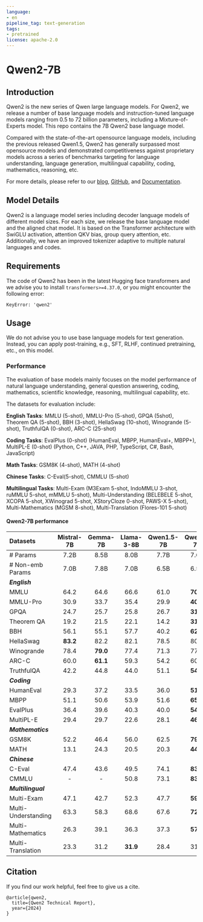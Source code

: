 ```yaml
---
language:
- en
pipeline_tag: text-generation
tags:
- pretrained
license: apache-2.0
---
```


# Qwen2-7B

## Introduction

Qwen2 is the new series of Qwen large language models. For Qwen2, we release a number of base language models and instruction-tuned language models ranging from 0.5 to 72 billion parameters, including a Mixture-of-Experts model. This repo contains the 7B Qwen2 base language model.

Compared with the state-of-the-art opensource language models, including the previous released Qwen1.5, Qwen2 has generally surpassed most opensource models and demonstrated competitiveness against proprietary models across a series of benchmarks targeting for language understanding, language generation, multilingual capability, coding, mathematics, reasoning, etc.

For more details, please refer to our [blog](https://qwenlm.github.io/blog/qwen2/), [GitHub](https://github.com/QwenLM/Qwen2), and [Documentation](https://qwen.readthedocs.io/en/latest/).
<br>


## Model Details
Qwen2 is a language model series including decoder language models of different model sizes. For each size, we release the base language model and the aligned chat model. It is based on the Transformer architecture with SwiGLU activation, attention QKV bias, group query attention, etc. Additionally, we have an improved tokenizer adaptive to multiple natural languages and codes.

## Requirements
The code of Qwen2 has been in the latest Hugging face transformers and we advise you to install `transformers>=4.37.0`, or you might encounter the following error:
```
KeyError: 'qwen2'
```


## Usage

We do not advise you to use base language models for text generation. Instead, you can apply post-training, e.g., SFT, RLHF, continued pretraining, etc., on this model.


### Performance

The evaluation of base models mainly focuses on the model performance of natural language understanding, general question answering, coding, mathematics, scientific knowledge, reasoning, multilingual capability, etc. 

The datasets for evaluation include: 
 
**English Tasks**: MMLU (5-shot), MMLU-Pro (5-shot), GPQA (5shot), Theorem QA (5-shot), BBH (3-shot), HellaSwag (10-shot), Winogrande (5-shot), TruthfulQA (0-shot), ARC-C (25-shot)
 
**Coding Tasks**: EvalPlus (0-shot) (HumanEval, MBPP, HumanEval+, MBPP+), MultiPL-E (0-shot) (Python, C++, JAVA, PHP, TypeScript, C#, Bash, JavaScript)
  
**Math Tasks**: GSM8K (4-shot), MATH (4-shot)
 
**Chinese Tasks**: C-Eval(5-shot), CMMLU (5-shot)
 
**Multilingual Tasks**: Multi-Exam (M3Exam 5-shot, IndoMMLU 3-shot, ruMMLU 5-shot, mMMLU 5-shot), Multi-Understanding (BELEBELE 5-shot, XCOPA 5-shot, XWinograd 5-shot, XStoryCloze 0-shot, PAWS-X 5-shot), Multi-Mathematics (MGSM 8-shot), Multi-Translation (Flores-101 5-shot)
 

  
#### Qwen2-7B performance
|  Datasets  |  Mistral-7B  |   Gemma-7B |   Llama-3-8B  |   Qwen1.5-7B  |  Qwen2-7B  |
| :--------| :---------: | :------------: | :------------: | :------------: | :------------: |
|# Params | 7.2B | 8.5B | 8.0B | 7.7B | 7.6B  |
|# Non-emb Params | 7.0B | 7.8B | 7.0B | 6.5B | 6.5B |
|   ***English***  |    |    |   |    |	    |
|MMLU | 64.2 | 64.6 | 66.6 | 61.0 | **70.3** |
|MMLU-Pro | 30.9 | 33.7 | 35.4 | 29.9 | **40.0** |
|GPQA | 24.7 | 25.7 | 25.8 | 26.7 | **31.8** |
|Theorem QA | 19.2 | 21.5 | 22.1 | 14.2 | **31.1** |
|BBH  | 56.1 |  55.1  | 57.7 | 40.2 | **62.6** |
|HellaSwag  | **83.2** |  82.2  | 82.1 | 78.5 | 80.7 |
|Winogrande  | 78.4 |  **79.0**  | 77.4 |  71.3 |  77.0 |
|ARC-C  | 60.0 |  **61.1**  | 59.3 | 54.2 |  60.6 |
|TruthfulQA  | 42.2 |  44.8  | 44.0 | 51.1 |  **54.2** |
|   ***Coding***  |    |    |   |    |	    |
|HumanEval | 29.3 | 37.2 | 33.5 | 36.0 | **51.2**  |
|MBPP | 51.1 | 50.6 | 53.9 | 51.6 | **65.9**  |
|EvalPlus | 36.4 | 39.6 | 40.3 | 40.0 | **54.2**  |
|MultiPL-E | 29.4 | 29.7 | 22.6 | 28.1 | **46.3**  |
|   ***Mathematics***  |    |    |   |    |	    |
|GSM8K | 52.2 |  46.4  | 56.0 | 62.5 | **79.9** |
|MATH  | 13.1 |  24.3  | 20.5 | 20.3 | **44.2** |
|   ***Chinese***  |    |    |   |    |	    |
|C-Eval   | 47.4 |   43.6    |  49.5 |  74.1 |  **83.2** |
|CMMLU   | - |   -    | 50.8 | 73.1 | **83.9** |
|   ***Multilingual***  |    |    |   |    |	    |
|Multi-Exam   | 47.1 |   42.7    |  52.3 |  47.7 |  **59.2** |
|Multi-Understanding | 63.3 |  58.3    |  68.6 |  67.6 |  **72.0** |
|Multi-Mathematics | 26.3 |   39.1    |  36.3 |  37.3 |  **57.5** |
|Multi-Translation | 23.3 |   31.2    |  **31.9** |  28.4 |  31.5 |


## Citation

If you find our work helpful, feel free to give us a cite.

```
@article{qwen2,
  title={Qwen2 Technical Report},
  year={2024}
}
```